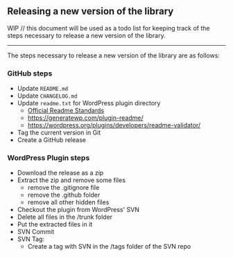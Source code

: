## Releasing a new version of the library

WIP // this document will be used as a todo list for keeping track of the steps necessary to release a new version of the library.

---

The steps necessary to release a new version of the library are as follows:

### GitHub steps

- Update `README.md` 
- Update `CHANGELOG.md`
- Update `readme.txt` for WordPress plugin directory
  - [Official Readme Standards](https://developer.wordpress.org/plugins/wordpress-org/how-your-readme-txt-works/)
  - https://generatewp.com/plugin-readme/
  - https://wordpress.org/plugins/developers/readme-validator/
- Tag the current version in Git
- Create a GitHub release

### WordPress Plugin steps

- Download the release as a zip
- Extract the zip and remove some files
  - remove the .gitignore file
  - remove the .github folder
  - remove all other hidden files
- Checkout the plugin from WordPress' SVN
- Delete all files in the /trunk folder
- Put the extracted files in it
- SVN Commit
- SVN Tag:
  - Create a tag with SVN in the /tags folder of the SVN repo